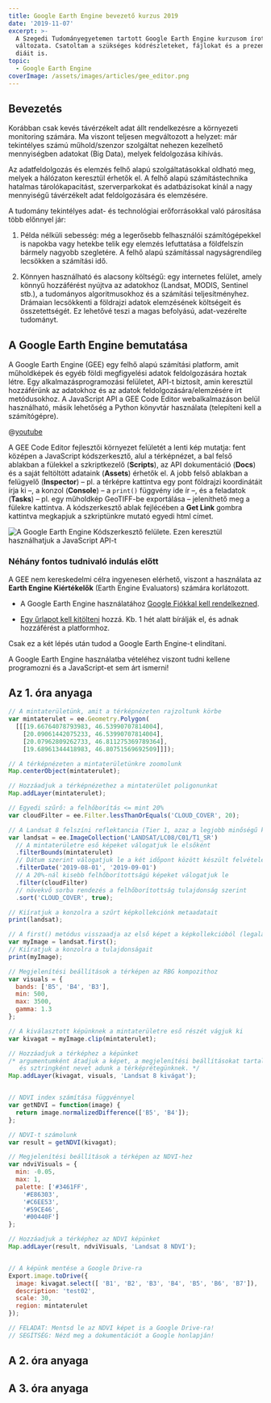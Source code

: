 ```yaml
---
title: Google Earth Engine bevezető kurzus 2019
date: '2019-11-07'
excerpt: >-
  A Szegedi Tudományegyetemen tartott Google Earth Engine kurzusom írott
  változata. Csatoltam a szükséges kódrészleteket, fájlokat és a prezentációm
  diáit is.
topic:
  - Google Earth Engine
coverImage: /assets/images/articles/gee_editor.png
---
```

## Bevezetés

Korábban csak kevés távérzékelt adat állt rendelkezésre a környezeti monitoring számára. Ma viszont teljesen megváltozott a helyzet: már tekintélyes számú műhold/szenzor szolgáltat nehezen kezelhető mennyiségben adatokat (Big Data), melyek feldolgozása kihívás.

Az adatfeldolgozás és elemzés felhő alapú szolgáltatásokkal oldható meg, melyek a hálózaton keresztül érhetők el. A felhő alapú számítástechnika hatalmas tárolókapacitást, szerverparkokat és adatbázisokat kínál a nagy mennyiségű távérzékelt adat feldolgozására és elemzésére.

A tudomány tekintélyes adat- és technológiai erőforrásokkal való párosítása több előnnyel jár:
1. Példa nélküli sebesség: még a legerősebb felhasználói számítógépekkel is napokba vagy hetekbe telik egy elemzés lefuttatása a földfelszín bármely nagyobb szegletére. A felhő alapú számítással nagyságrendileg lecsökken a számítási idő.

2. Könnyen használható és alacsony költségű: egy internetes felület, amely könnyű hozzáférést nyújtva az adatokhoz (Landsat, MODIS, Sentinel stb.), a tudományos algoritmusokhoz és a számítási teljesítményhez. Drámaian lecsökkenti a földrajzi adatok elemzésének költségeit és összetettségét. Ez lehetővé teszi a magas befolyású, adat-vezérelte tudományt.

## A Google Earth Engine bemutatása
A Google Earth Engine (GEE) egy felhő alapú számítási platform, amit műholdképek és egyéb földi megfigyelési adatok feldolgozására hoztak létre. Egy alkalmazásprogramozási felületet, API-t biztosít, amin keresztül hozzáférünk az adatokhoz és az adatok feldolgozására/elemzésére írt metódusokhoz. A JavaScript API a GEE Code Editor webalkalmazáson belül használható, másik lehetőség a Python könyvtár használata (telepíteni kell a számítógépre).

@[youtube](4E6yQLoGO2o)

A GEE Code Editor fejlesztői környezet felületét a lenti kép mutatja: fent középen a JavaScript kódszerkesztő, alul a térképnézet, a bal felső ablakban a fülekkel a szkriptkezelő (**Scripts**), az API dokumentáció (**Docs**) és a saját feltöltött adataink (**Assets**) érhetők el. A jobb felső ablakban a felügyelő (**Inspector**) – pl. a térképre kattintva egy pont földrajzi koordinátáit írja ki –, a konzol (**Console**) – a `print()` függvény ide ír –, és a feladatok (**Tasks**) – pl. egy műholdkép GeoTIFF-be exportálása – jeleníthető meg a fülekre kattintva. A kódszerkesztő ablak fejlécében a **Get Link** gombra kattintva megkapjuk a szkriptünkre mutató egyedi html címet.

![A Google Earth Engine Kódszerkesztő felülete. Ezen keresztül használhatjuk a JavaScript API-t](/assets/images/articles/gee_editor.png)

### Néhány fontos tudnivaló indulás előtt

A GEE nem kereskedelmi célra ingyenesen elérhető, viszont a használata az **Earth Engine Kiértékelők** (Earth Engine Evaluators) számára korlátozott.* A Google Earth Engine használatához [Google Fiókkal kell rendelkezned](https://accounts.google.com/SignUp?hl=hu).* [Egy űrlapot kell kitölteni](https://signup.earthengine.google.com/) hozzá. Kb. 1 hét alatt bírálják el, és adnak hozzáférést a platformhoz. Csak ez a két lépés után tudod a Google Earth Engine-t elindítani.

A Google Earth Engine használatba vételéhez viszont tudni kellene programozni és a JavaScript-et sem árt ismerni!

## Az 1. óra anyaga

````javascript
// A mintaterületünk, amit a térképnézeten rajzoltunk körbe
var mintaterulet = ee.Geometry.Polygon(
  [[[19.66764078793983, 46.53990707814004],
    [20.09061442075233, 46.53990707814004],
    [20.07962809262733, 46.811275369789364],
    [19.68961344418983, 46.80751569692509]]]);

// A térképnézeten a mintaterületünkre zoomolunk
Map.centerObject(mintaterulet);

// Hozzáadjuk a térképnézethez a mintaterület poligonunkat
Map.addLayer(mintaterulet);

// Egyedi szűrő: a felhőborítás <= mint 20% 
var cloudFilter = ee.Filter.lessThanOrEquals('CLOUD_COVER', 20);

// A Landsat 8 felszíni reflektancia (Tier 1, azaz a legjobb minőségű képek) képkollekció szűrése
var landsat = ee.ImageCollection('LANDSAT/LC08/C01/T1_SR')
  // A mintaterületre eső képeket válogatjuk le elsőként
  .filterBounds(mintaterulet)
  // Dátum szerint válogatjuk le a két időpont között készült felvételeket
  .filterDate('2019-08-01', '2019-09-01')
  // A 20%-nál kisebb felhőborítottságú képeket válogatjuk le
  .filter(cloudFilter)
  // növekvő sorba rendezés a felhőborítottság tulajdonság szerint
  .sort('CLOUD_COVER', true);

// Kiíratjuk a konzolra a szűrt képkollekciónk metaadatait
print(landsat);

// A first() metódus visszaadja az első képet a képkollekcióból (legalacsonyabb felhőborítás)
var myImage = landsat.first();
// Kiíratjuk a konzolra a tulajdonságait
print(myImage);

// Megjelenítési beállítások a térképen az RBG kompozithoz
var visuals = {
  bands: ['B5', 'B4', 'B3'],
  min: 500,
  max: 3500,
  gamma: 1.3
};

// A kiválasztott képünknek a mintaterületre eső részét vágjuk ki
var kivagat = myImage.clip(mintaterulet);

// Hozzáadjuk a térképhez a képünket
/* argumentumként átadjuk a képet, a megjelenítési beállításokat tartalmazó objektumot,
   és sztringként nevet adunk a térképrétegünknek. */
Map.addLayer(kivagat, visuals, 'Landsat 8 kivágat');


// NDVI index számítása függvénnyel
var getNDVI = function(image) {
  return image.normalizedDifference(['B5', 'B4']);
};

// NDVI-t számolunk
var result = getNDVI(kivagat);

// Megjelenítési beállítások a térképen az NDVI-hez
var ndviVisuals = {
  min: -0.05,
  max: 1,
  palette: ['#3461FF',
    '#E86303',
    '#C6EE53',
    '#59CE46',
    '#00440F']
};

// Hozzáadjuk a térképhez az NDVI képünket
Map.addLayer(result, ndviVisuals, 'Landsat 8 NDVI');


// A képünk mentése a Google Drive-ra
Export.image.toDrive({
  image: kivagat.select([ 'B1', 'B2', 'B3', 'B4', 'B5', 'B6', 'B7']),
  description: 'test02',
  scale: 30,
  region: mintaterulet
});

// FELADAT: Mentsd le az NDVI képet is a Google Drive-ra!
// SEGÍTSÉG: Nézd meg a dokumentációt a Google honlapján!
````


## A 2. óra anyaga

## A 3. óra anyaga

